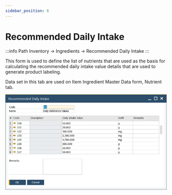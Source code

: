 ```yaml
---
sidebar_position: 6
---
```


# Recommended Daily Intake

:::info Path
    Inventory → Ingredients → Recommended Daily Intake
:::

This form is used to define the list of nutrients that are used as the basis for calculating the recommended daily intake value details that are used to generate product labeling.

Data set in this tab are used on Item Ingredient Master Data form, Nutrient tab.

![Recommended Daily Intake](./media/recommended-daily-intake/recommended-daily-intake.webp)
